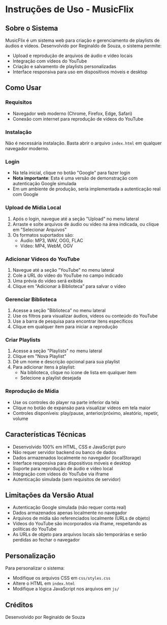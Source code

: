 # Instruções de Uso - MusicFlix

## Sobre o Sistema
MusicFlix é um sistema web para criação e gerenciamento de playlists de áudios e vídeos. Desenvolvido por Reginaldo de Souza, o sistema permite:

- Upload e reprodução de arquivos de áudio e vídeo locais
- Integração com vídeos do YouTube
- Criação e salvamento de playlists personalizadas
- Interface responsiva para uso em dispositivos móveis e desktop

## Como Usar

### Requisitos
- Navegador web moderno (Chrome, Firefox, Edge, Safari)
- Conexão com internet para reprodução de vídeos do YouTube

### Instalação
Não é necessária instalação. Basta abrir o arquivo `index.html` em qualquer navegador moderno.

### Login
- Na tela inicial, clique no botão "Google" para fazer login
- **Nota importante**: Esta é uma versão de demonstração com autenticação Google simulada
- Em um ambiente de produção, seria implementada a autenticação real com Google

### Upload de Mídia Local
1. Após o login, navegue até a seção "Upload" no menu lateral
2. Arraste e solte arquivos de áudio ou vídeo na área indicada, ou clique em "Selecionar Arquivos"
3. Os formatos suportados são:
   - Áudio: MP3, WAV, OGG, FLAC
   - Vídeo: MP4, WebM, OGV

### Adicionar Vídeos do YouTube
1. Navegue até a seção "YouTube" no menu lateral
2. Cole a URL do vídeo do YouTube no campo indicado
3. Uma prévia do vídeo será exibida
4. Clique em "Adicionar à Biblioteca" para salvar o vídeo

### Gerenciar Biblioteca
1. Acesse a seção "Biblioteca" no menu lateral
2. Use os filtros para visualizar áudios, vídeos ou conteúdo do YouTube
3. Use a barra de pesquisa para encontrar itens específicos
4. Clique em qualquer item para iniciar a reprodução

### Criar Playlists
1. Acesse a seção "Playlists" no menu lateral
2. Clique em "Nova Playlist"
3. Dê um nome e descrição opcional para sua playlist
4. Para adicionar itens à playlist:
   - Na biblioteca, clique no ícone de lista em qualquer item
   - Selecione a playlist desejada

### Reprodução de Mídia
- Use os controles do player na parte inferior da tela
- Clique no botão de expansão para visualizar vídeos em tela maior
- Controles disponíveis: play/pause, anterior/próximo, aleatório, repetir, volume

## Características Técnicas

- Desenvolvido 100% em HTML, CSS e JavaScript puro
- Não requer servidor backend ou banco de dados
- Dados armazenados localmente no navegador (localStorage)
- Interface responsiva para dispositivos móveis e desktop
- Suporte para reprodução de áudio e vídeo local
- Integração com vídeos do YouTube via iframe
- Autenticação simulada (sem requisitos de servidor)

## Limitações da Versão Atual

- Autenticação Google simulada (não requer conta real)
- Dados armazenados apenas localmente no navegador
- Arquivos de mídia são referenciados localmente (URLs de objeto)
- Vídeos do YouTube são incorporados via iframe, respeitando as políticas do YouTube
- As URLs de objeto para arquivos locais são temporárias e serão perdidas ao fechar o navegador

## Personalização

Para personalizar o sistema:
- Modifique os arquivos CSS em `css/styles.css`
- Altere o HTML em `index.html`
- Modifique a lógica JavaScript nos arquivos em `js/`

## Créditos
Desenvolvido por Reginaldo de Souza

